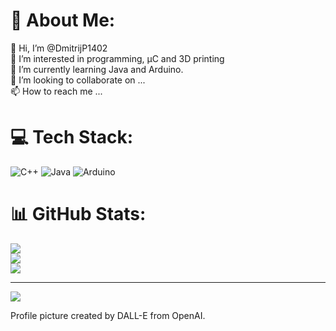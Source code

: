 # 💫 About Me:
👋 Hi, I’m @DmitrijP1402<br>👀 I’m interested in programming, μC and 3D printing<br>🌱 I’m currently learning Java and Arduino.<br>💞️ I’m looking to collaborate on ...<br>📫 How to reach me ...


# 💻 Tech Stack:
![C++](https://img.shields.io/badge/c++-%2300599C.svg?style=flat&logo=c%2B%2B&logoColor=white) ![Java](https://img.shields.io/badge/java-%23ED8B00.svg?style=flat&logo=java&logoColor=white) ![Arduino](https://img.shields.io/badge/-Arduino-00979D?style=flat&logo=Arduino&logoColor=white)
# 📊 GitHub Stats:
![](https://github-readme-stats.vercel.app/api?username=DmitrijP1402&theme=merko&hide_border=false&include_all_commits=false&count_private=false)<br/>
![](https://github-readme-streak-stats.herokuapp.com/?user=DmitrijP1402&theme=merko&hide_border=false)<br/>
![](https://github-readme-stats.vercel.app/api/top-langs/?username=DmitrijP1402&theme=merko&hide_border=false&include_all_commits=false&count_private=false&layout=compact)

---
[![](https://visitcount.itsvg.in/api?id=DmitrijP1402&icon=0&color=3)](https://visitcount.itsvg.in)

<!-- Proudly created with GPRM ( https://gprm.itsvg.in ) -->

<!---
DmitrijP1402/DmitrijP1402 is a ✨ special ✨ repository because its `README.md` (this file) appears on your GitHub profile.
You can click the Preview link to take a look at your changes.
---> Profile picture created by DALL-E from OpenAI.
